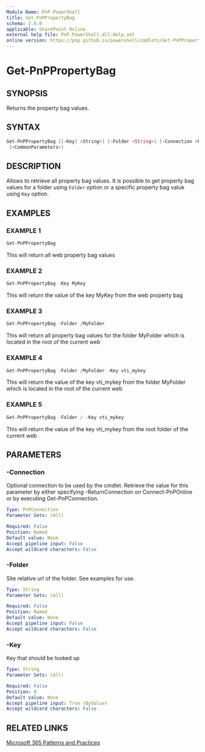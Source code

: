 ```yaml
---
Module Name: PnP.PowerShell
title: Get-PnPPropertyBag
schema: 2.0.0
applicable: SharePoint Online
external help file: PnP.PowerShell.dll-Help.xml
online version: https://pnp.github.io/powershell/cmdlets/Get-PnPPropertyBag.html
---
```

 
# Get-PnPPropertyBag

## SYNOPSIS
Returns the property bag values.

## SYNTAX

```powershell
Get-PnPPropertyBag [[-Key] <String>] [-Folder <String>] [-Connection <PnPConnection>]
 [<CommonParameters>]
```

## DESCRIPTION

Allows to retrieve all property bag values. It is possible to get property bag values for a folder using `Folder` option or a specific property bag value using `Key` option.

## EXAMPLES

### EXAMPLE 1
```powershell
Get-PnPPropertyBag
```

This will return all web property bag values

### EXAMPLE 2
```powershell
Get-PnPPropertyBag -Key MyKey
```

This will return the value of the key MyKey from the web property bag

### EXAMPLE 3
```powershell
Get-PnPPropertyBag -Folder /MyFolder
```

This will return all property bag values for the folder MyFolder which is located in the root of the current web

### EXAMPLE 4
```powershell
Get-PnPPropertyBag -Folder /MyFolder -Key vti_mykey
```

This will return the value of the key vti_mykey from the folder MyFolder which is located in the root of the current web

### EXAMPLE 5
```powershell
Get-PnPPropertyBag -Folder / -Key vti_mykey
```

This will return the value of the key vti_mykey from the root folder of the current web

## PARAMETERS

### -Connection
Optional connection to be used by the cmdlet. Retrieve the value for this parameter by either specifying -ReturnConnection on Connect-PnPOnline or by executing Get-PnPConnection.

```yaml
Type: PnPConnection
Parameter Sets: (All)

Required: False
Position: Named
Default value: None
Accept pipeline input: False
Accept wildcard characters: False
```

### -Folder
Site relative url of the folder. See examples for use.

```yaml
Type: String
Parameter Sets: (All)

Required: False
Position: Named
Default value: None
Accept pipeline input: False
Accept wildcard characters: False
```

### -Key
Key that should be looked up

```yaml
Type: String
Parameter Sets: (All)

Required: False
Position: 0
Default value: None
Accept pipeline input: True (ByValue)
Accept wildcard characters: False
```



## RELATED LINKS

[Microsoft 365 Patterns and Practices](https://aka.ms/m365pnp)

